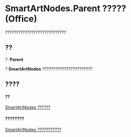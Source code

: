 
# SmartArtNodes.Parent ????? (Office)

????????????????????????????


## ??

 _?_. **Parent**

 _?_ **SmartArtNodes** ???????????????????????


## ????


#### ??


[SmartArtNodes ??????](4c35e5a4-15a1-dd6d-85a2-eb30cbaa3093.md)
#### ????????


[SmartArtNodes ???????????](http://msdn.microsoft.com/library/1ebf55b0-5b97-5c4e-5d7f-d119ba051bf4%28Office.15%29.aspx)
